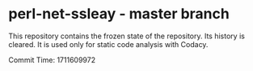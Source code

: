# perl-net-ssleay - master branch

This repository contains the frozen state of the repository.
Its history is cleared. It is used only for static code
analysis with Codacy.

Commit Time: 1711609972
